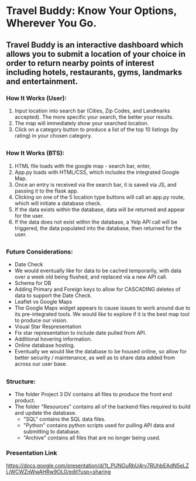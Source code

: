 # Travel Buddy: Know Your Options, Wherever You Go. 

## Travel Buddy is an interactive dashboard which allows you to submit a location of your choice in order to return nearby points of interest including hotels, restaurants, gyms, landmarks and entertainment.

### How It Works (User):

1. Input location into search bar (Cities, Zip Codes, and Landmarks accepted). The more specific your search, the better your results. 
2. The map will immediately show your searched location. 
3. Click on a category button to produce a list of the top 10 listings (by rating) in your chosen category. 

##

### How It Works (BTS):
1. HTML file loads with the google map - search bar, enter, 
2. App.py loads with HTML/CSS, which includes the integrated Google Map. 
3. Once an entry is received via the search bar, it is saved via JS, and passing it to the flask app. 
4. Clicking on one of the 5 location type buttons will call an app.py route, which will initiate a database check. 
5. If the data exists within the database, data will be returned and appear for the user. 
6. If the data does not exist within the database, a Yelp API call will be triggered, the data populated into the database, then returned for the user. 

##

### Future Considerations: 
* Date Check
 * We would eventually like for data to be cached temporarily, with data over a week old being flushed, and replaced via a new API call. 
* Schema for DB
 * Adding Primary and Foreign keys to allow for CASCADING deletes of data to support the Date Check. 
* Leaflet vs Google Maps
 * The Google Maps widget appears to cause issues to work around due to its pre-integrated tools. We would like to explore if it is the best map tool to produce our vision. 
* Visual Star Respresentation
 * Fix star representation to include date pulled from API. 
* Additional hovering information.
* Online database hosting. 
 * Eventually we would like the database to be housed online, so allow for better security / maintenance, as well as to share data added from across our user base. 

## 

### Structure:

* The folder Project 3 DV contains all files to produce the front end product. 
* The folder "Resources" contains all of the backend files required to build and update the database.
  * "SQL" contains the SQL data files.
  * "Python" contains python scripts used for pulling API data and submitting to database. 
  * "Archive" contains all files that are no longer being used. 

### Presentation Link
https://docs.google.com/presentation/d/1t_PUNOuRbU4rv7RUhbEAdN5eLZLjWCWZnWwAHRw9OL0/edit?usp=sharing

